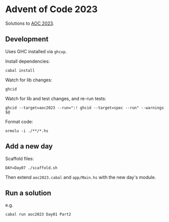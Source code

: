 # Advent of Code 2023

Solutions to [AOC 2023](https://adventofcode.com/2023).

## Development

Uses GHC installed via `ghcup`.

Install dependencies:

```
cabal install
```

Watch for lib changes:

```
ghcid
```

Watch for lib and test changes, and re-run tests:

```
ghcid --target=aoc2023 --run=":! ghcid --target=spec --run" --warnings $@
```

Format code:

```
ormolu -i ./**/*.hs
```

## Add a new day

Scaffold files:

```
DAY=Day07 ./scaffold.sh
```

Then extend `aoc2023.cabal` and `app/Main.hs` with the new day's module.

## Run a solution

e.g.

```
cabal run aoc2023 Day01 Part2
```

